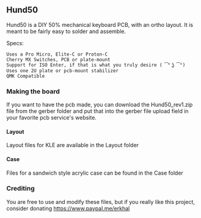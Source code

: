 ## Hund50

Hund50 is a DIY 50% mechanical keyboard PCB, with an ortho layout. It is meant to be fairly easy to solder and assemble.

Specs:

    Uses a Pro Micro, Elite-C or Proton-C
    Cherry MX Switches, PCB or plate-mount
    Support for ISO Enter, if that is what you truly desire ( ͡° ͜ʖ ͡°)
    Uses one 2U plate or pcb-mount stabilizer
    QMK Compatible

### Making the board

If you want to have the pcb made, you can download the Hund50_rev1.zip file from the gerber folder and put that into the gerber file upload field in your favorite pcb service's website.

#### Layout

Layout files for KLE are available in the Layout folder

#### Case

Files for a sandwich style acrylic case can be found in the Case folder

### Crediting
You are free to use and modify these files, but if you really like this project,  
consider donating https://www.paypal.me/erkhal

